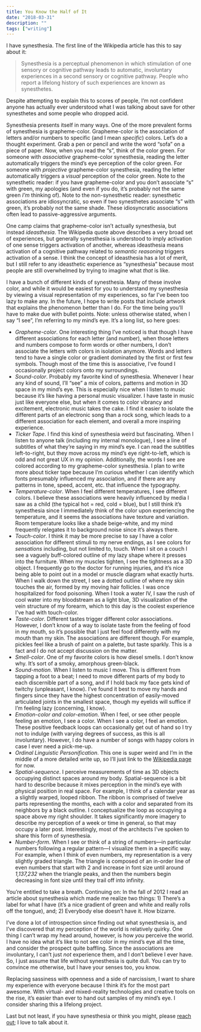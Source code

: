 ```yaml
---
title: You Know the Half of It
date: "2018-03-31"
description: ""
tags: ["writing"]
---
```


I have synesthesia. The first line of the Wikipedia article has this to say about it: 

> Synesthesia is a perceptual phenomenon in which stimulation of one sensory or cognitive pathway leads to automatic, involuntary experiences in a second sensory or cognitive pathway. People who report a lifelong history of such experiences are known as synesthetes.

Despite attempting to explain this to scores of people, I’m not confident anyone has actually ever understood what I was talking about save for other synesthetes and some people who dropped acid.

Synesthesia presents itself in many ways. One of the more prevalent forms of synesthesia is grapheme-color. Grapheme-color is the association of letters and/or numbers to specific (and I mean _specific_) colors. Let’s do a thought experiment. Grab a pen or pencil and write the word “sofa” on a piece of paper. Now, when you read the “s”, think of the color green. For someone with _associative_ grapheme-color synesthesia, reading the letter automatically triggers the mind’s eye perception of the color green. For someone with _projective_ grapheme-color synesthesia, reading the letter automatically triggers a _visual_ perception of the color green. Note to the synesthetic reader: if you have grapheme-color and you don’t associate “s” with green, my apologies (and even if you do, it’s probably not the same green _I’m_ thinking of). Note to the non-synesthetic reader: synesthetic associations are idiosyncratic, so even if two synesthetes associate “s” with green, it’s probably not the same shade. These idiosyncratic associations often lead to passive-aggressive arguments.

One camp claims that grapheme-color isn’t actually synesthesia, but instead _ideasthesia_. The Wikipedia quote above describes a very broad set of experiences, but generally synesthesia is understood to imply activation of one sense triggers activation of another, whereas ideasthesia means activation of a cognitive pathway related to _semantic reasoning_ triggers activation of a sense. I think the concept of ideasthesia has a lot of merit, but I still refer to any ideasthetic experience as “synesthesia” because most people are still overwhelmed by trying to imagine what _that_ is like.

I have a bunch of different kinds of synesthesia. Many of these involve color, and while it would be easiest for you to understand my synesthesia by viewing a visual representation of my experiences, so far I’ve been too lazy to make any. In the future, I hope to write posts that include artwork that explains the phenomenon better than I do. For the time being you’ll have to make due with bullet points. Note: unless otherwise stated, when I say “I see”, I’m referring to my mind’s eye. It’s a long list, so here goes:

* _Grapheme-color_. One interesting thing I’ve noticed is that though I have different associations for each letter (and number), when those letters and numbers compose to form words or other numbers, I don’t associate the letters with colors in isolation anymore. Words and letters tend to have a single color or gradient dominated by the first or first few symbols. Though most of the time this is associative, I’ve found I occasionally project colors onto my surroundings.
* _Sound-color_. Probably my favorite kind of synesthesia. Whenever I hear any kind of sound, I’ll “see” a mix of colors, patterns and motion in 3D space in my mind’s eye. This is especially nice when I listen to music because it’s like having a personal music visualizer. I have taste in music just like everyone else, but when it comes to color vibrancy and excitement, electronic music takes the cake. I find it easier to isolate the different parts of an electronic song than a rock song, which leads to a different association for each element, and overall a more inspiring experience.
* _Ticker Tape_. I find this kind of synesthesia weird but fascinating. When I listen to anyone talk (including my internal monologue), I see a line of subtitles of what they’re saying in my mind’s eye. I can read the subtitles left-to-right, but they move across my mind’s eye right-to-left, which is odd and not great UX in my opinion. Additionally, the words I see are colored according to my grapheme-color synesthesia. I plan to write more about ticker tape because I’m curious whether I can identify which fonts presumably influenced my association, and if there are any patterns in tone, speed, accent, etc. that influence the typography.
* _Temperature-color_. When I feel different temperatures, I see different colors. I believe these associations were heavily influenced by media I saw as a child (the typical hot = red, cold = blue), but I still think it’s synesthesia since I immediately think of the color upon experiencing the temperature, and it seems the associations have texture and variation. Room temperature looks like a shade beige-white, and my mind frequently relegates it to background noise since it’s always there.
* _Touch-color_. I think it may be more precise to say I have a color association for different stimuli to my nerve endings, as I see colors for _sensations_ including, but not limited to, touch. When I sit on a couch I see a vaguely buff-colored outline of my lazy shape where it presses into the furniture. When my muscles tighten, I see the tightness as a 3D object. I frequently go to the doctor for running injuries, and it’s nice being able to point out in a model or muscle diagram what exactly hurts. When I walk down the street, I see a dotted outline of where my skin touches the air, formed by my moving hair follicles. I was once hospitalized for food poisoning. When I took a water IV, I saw the rush of cool water into my bloodstream as a light blue, 3D visualization of the vein structure of my forearm, which to this day is the coolest experience I’ve had with touch-color.
* _Taste-color_. Different tastes trigger different color associations. However, I don’t know of a way to isolate taste from the feeling of food in my mouth, so it’s possible that I just feel food differently with my mouth than my skin. The associations are different though. For example, pickles feel like a brush of paint on a palette, but taste sparkly. This is a fact and I do not accept discussion on the matter.
* _Smell-color_. One of my favorite colors is how diesel smells. I don’t know why. It’s sort of a smoky, amorphous green-black.
* _Sound-motion_. When I listen to music I move. This is different from tapping a foot to a beat; I need to move different parts of my body to each discernible part of a song, and if I hold back my face gets kind of twitchy (unpleasant, I know). I’ve found it best to move my hands and fingers since they have the highest concentration of easily-moved articulated joints in the smallest space, though my eyelids will suffice if I’m feeling lazy (concerning, I know).
* _Emotion-color and color-emotion_. When I feel, or see other people feeling an emotion, I see a color. When I see a color, I feel an emotion. These positive feedback loops can occasionally get out of hand so I try not to indulge (with varying degrees of success, as this is all involuntary). However, I do have a number of songs with happy colors in case I ever need a pick-me-up.
* _Ordinal Linguistic Personification_. This one is super weird and I’m in the middle of a more detailed write up, so I’ll just link to the <a target="_blank" href="https://en.wikipedia.org/wiki/Ordinal_linguistic_personification">Wikipedia page</a> for now.
* _Spatial-sequence_. I perceive measurements of time as 3D objects occupying distinct spaces around my body. Spatial-sequence is a bit hard to describe because it mixes perception in the mind’s eye with physical position in real space. For example, I think of a calendar year as a slightly warped, looped ribbon. The ribbon is comprised of twelve parts representing the months, each with a color and separated from its neighbors by a black outline. I conceptualize the loop as occupying a space above my right shoulder. It takes significantly more imagery to describe my perception of a week or time in general, so that may occupy a later post. Interestingly, most of the architects I’ve spoken to share this form of synesthesia.
* _Number-form_. When I see or think of a string of numbers—in particular numbers following a regular pattern—I visualize them in a specific way. For example, when I think of even numbers, my representation is a very slightly graded triangle. The triangle is composed of an in-order line of even numbers that start with 2 and increase in font size until around _1,137,232_ when the triangle peaks, and then the numbers begin decreasing in font size until they trail off into infinity.

You’re entitled to take a breath. Continuing on: In the fall of 2012 I read an article about synesthesia which made me realize two things: 1) There’s a label for what I have (it’s a nice gradient of green and white and really rolls off the tongue), and; 2) Everybody else doesn’t have it. How bizarre.

I’ve done a lot of introspection since finding out what synesthesia is, and I’ve discovered that my perception of the world is relatively quirky. One thing I can’t wrap my head around, however, is how _you_ perceive the world. I have no idea what it’s like to not see color in my mind’s eye all the time, and consider the prospect quite baffling. Since the associations are involuntary, I can’t just _not_ experience them, and I don’t believe I ever have. So, I just assume that life without synesthesia is quite dull. You can try to convince me otherwise, but I have your senses too, you know.

Replacing sassiness with openness and a side of narcissism, I want to share my experience with everyone because I think it’s for the most part awesome. With virtual- and mixed-reality technologies and creative tools on the rise, it’s easier than ever to hand out samples of my mind’s eye. I consider sharing this a lifelong project.

Last but not least, if you have synesthesia or think you might, please <a target="_blank" href="mailto:dbmcisaac1@gmail.com">reach out</a>; I love to talk about it.